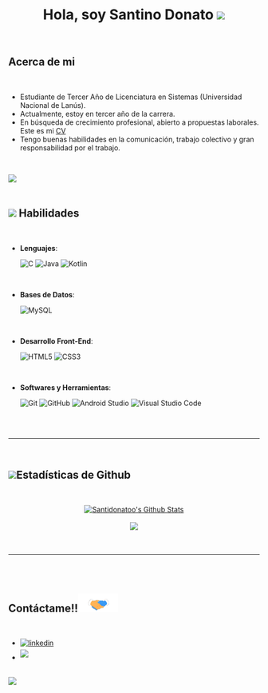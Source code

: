 <h1 align="center"><b>Hola, soy Santino Donato </b><img src="https://media.giphy.com/media/hvRJCLFzcasrR4ia7z/giphy.gif" width="35"></h1>

<br>



	
## <picture></picture> **Acerca de mi**

<picture></picture>

<br>

- Estudiante de Tercer Año de Licenciatura en Sistemas (Universidad Nacional de Lanús).
- Actualmente, estoy en tercer año de la carrera.
- En búsqueda de crecimiento profesional, abierto a propuestas laborales. Este es mi [CV](https://drive.google.com/file/d/1RvDt4oQw7Zm6omy9QbJo4WUW-rK9BSrf/view?usp=sharing)
- Tengo buenas habilidades en la comunicación, trabajo colectivo y gran responsabilidad por el trabajo.

<br>

<img src="https://user-images.githubusercontent.com/73097560/115834477-dbab4500-a447-11eb-908a-139a6edaec5c.gif"><br><br>

## <img src="https://media2.giphy.com/media/QssGEmpkyEOhBCb7e1/giphy.gif?cid=ecf05e47a0n3gi1bfqntqmob8g9aid1oyj2wr3ds3mg700bl&rid=giphy.gif" width ="25"><b> Habilidades</b>
<br>

<p align="center">

- **Lenguajes**:
    
    ![C](https://img.shields.io/badge/C%20-%232370ED.svg?style=for-the-badge&logo=c&logoColor=white)
    ![Java](https://img.shields.io/badge/Java-ED8B00?style=for-the-badge&logo=openjdk&logoColor=white)
    ![Kotlin](https://img.shields.io/badge/Kotlin-0095D5?&style=for-the-badge&logo=kotlin&logoColor=white)

<br>   

- **Bases de Datos**:
    
    ![MySQL](https://camo.githubusercontent.com/2449c5a2427e05c09b843029cff7898df305c5697bbe64c7c12f1ccdc99c2705/68747470733a2f2f696d672e736869656c64732e696f2f62616467652f4d7953514c2d3030303030463f7374796c653d666f722d7468652d6261646765266c6f676f3d6d7973716c266c6f676f436f6c6f723d7768697465)

<br> 
    
- **Desarrollo Front-End**:

   ![HTML5](https://img.shields.io/badge/HTML5%20-%23E34F26.svg?style=for-the-badge&logo=html5&logoColor=white)
   ![CSS3](https://img.shields.io/badge/CSS%20-%231572B6.svg?style=for-the-badge&logo=css3&logoColor=white)

<br>  

- **Softwares y Herramientas**:

    ![Git](https://img.shields.io/badge/git-%23F05033.svg?style=for-the-badge&logo=git&logoColor=white)
    ![GitHub](https://img.shields.io/badge/github-%23121011.svg?style=for-the-badge&logo=github&logoColor=white)
    ![Android Studio](https://camo.githubusercontent.com/2e8867ab5de7ad41001d5889a9a8f3bd6b981ebac131dceeedf1ad3f10f89cc0/68747470733a2f2f696d672e736869656c64732e696f2f62616467652f416e64726f69645f53747564696f2d3344444338343f7374796c653d666f722d7468652d6261646765266c6f676f3d616e64726f69642d73747564696f266c6f676f436f6c6f723d7768697465)
    ![Visual Studio Code](https://img.shields.io/badge/Visual%20Studio%20Code-0078d7.svg?style=for-the-badge&logo=visual-studio-code&logoColor=white)
    
<br>

<br>

-----

<br>


## <img src="https://media.giphy.com/media/iY8CRBdQXODJSCERIr/giphy.gif" width="35"><b>Estadísticas de Github</b>
<br>

<div align="center">

<p align="center">
    <a href="https://github.com/anuraghazra/github-readme-stats">
	    <img alt="Santidonatoo's Github Stats" src="https://github-readme-stats.vercel.app/api?username=Santidonatoo&show_icons=true&count_private=true&locale=en&theme=tokyonight&layout=compact" height="205px"/></a>
  <br>
  <br>
<img src="https://github-readme-streak-stats.herokuapp.com/?user=Santidonatoo&theme=tokyonight_duo"/>

</a>
</div>

<br>

-----

<br>
<br>

## <b> Contáctame!!</b><img src="https://github.com/0xAbdulKhalid/0xAbdulKhalid/raw/main/assets/mdImages/handshake.gif" width ="80">
<br>
<div align='left'>

<ul>

<li>
<a href="www.linkedin.com/in/santinodonato" target="_blank">
<img src="https://img.shields.io/badge/linkedin:  Santino Donato-%2300acee.svg?color=405DE6&style=for-the-badge&logo=linkedin&logoColor=white" alt=linkedin style="margin-bottom: 5px;"/>
</a>
</li>

<li>
<a href="mailto:santinodonato1@gmail.com" target="_blank">
<img src="https://img.shields.io/badge/gmail:  santinodonato1@gmail.com-%23EA4335.svg?style=for-the-badge&logo=gmail&logoColor=white" t=mail style="margin-bottom: 5px;" />
</a>
</li>
	
</ul>
</div>

<br>
<img src="https://user-images.githubusercontent.com/73097560/115834477-dbab4500-a447-11eb-908a-139a6edaec5c.gif">
<br>
<div align='center'>
